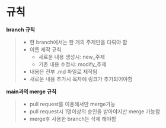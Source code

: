 # 규칙

**branch 규칙**
> - 한 branch에서는 한 개의 주제만을 다뤄야 함
> - 이름 제작 규칙
> 	- 새로운 내용 생성시: new_주제
> 	- 기존 내용 수정시: modify_주제
> - 내용은 전부 .md 파일로 제작됨
> - 새로운 내용 추가시 목차에 링크가 추가되어야함

**main과의 merge 규칙**
> - pull request를 이용해서만 merge가능
> - pull request시 1명이상의 승인을 받아야지만 merge 가능함
> - merge후 사용한 branch는 삭제 해야함
